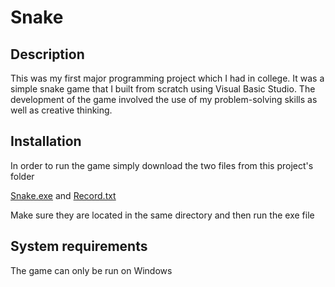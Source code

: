# Snake

## Description

This was my first major programming project which I had in college. It was a simple snake game that I built from scratch using Visual Basic Studio. The development of the game involved the use of my problem-solving skills as well as creative thinking.

## Installation

In order to run the game simply download the two files from this project's folder

[Snake.exe](https://github.com/romanidze2016/Major-projects/blob/master/Snake%20Game/Snake.exe) and [Record.txt](https://github.com/romanidze2016/Major-projects/blob/master/Snake%20Game/Record.txt)

Make sure they are located in the same directory and then run the exe file

## System requirements 

The game can only be run on Windows
